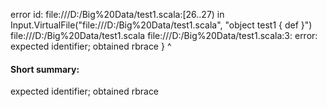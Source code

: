error id: file:///D:/Big%20Data/test1.scala:[26..27) in Input.VirtualFile("file:///D:/Big%20Data/test1.scala", "object test1 {
    def 
}")
file:///D:/Big%20Data/test1.scala
file:///D:/Big%20Data/test1.scala:3: error: expected identifier; obtained rbrace
}
^
#### Short summary: 

expected identifier; obtained rbrace